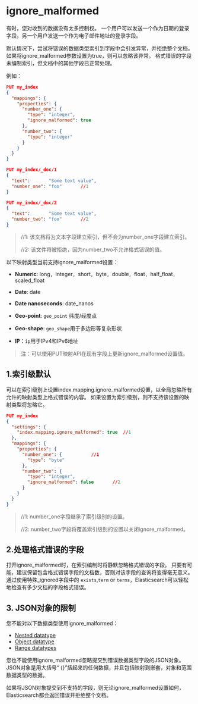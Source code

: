 # ignore_malformed

有时，您对收到的数据没有太多控制权。 一个用户可以发送一个作为日期的登录字段，另一个用户发送一个作为电子邮件地址的登录字段。

默认情况下，尝试将错误的数据类型索引到字段中会引发异常，并拒绝整个文档。 如果将ignore_malformed参数设置为true，则可以忽略该异常。 格式错误的字段未编制索引，但文档中的其他字段已正常处理。



例如：

```json
PUT my_index
{
  "mappings": {
    "properties": {
      "number_one": {
        "type": "integer",
        "ignore_malformed": true
      },
      "number_two": {
        "type": "integer"
      }
    }
  }
}

PUT my_index/_doc/1
{
  "text":       "Some text value",
  "number_one": "foo" 		//1
}

PUT my_index/_doc/2
{
  "text":       "Some text value",
  "number_two": "foo" 		//2
}
```

> //1: 该文档将为文本字段建立索引，但不会为number_one字段建立索引。
>
>
> //2: 该文件将被拒绝，因为number_two不允许格式错误的值。



以下映射类型当前支持ignore_malformed设置：

- **Numeric**:  long`, `integer`, `short`, `byte`, `double`, `float`, `half_float`, `scaled_float

- **Date**:  date

- **Date nanoseconds**:   date_nanos

- **Geo-point**: `geo_point` 纬度/经度点

- **Geo-shape**: `geo_shape`用于多边形等复杂形状

- **IP**：`ip`用于IPv4和IPv6地址



> 注：可以使用PUT映射API在现有字段上更新ignore_malformed设置值。



## 1.索引级默认
可以在索引级别上设置index.mapping.ignore_malformed设置，以全局忽略所有允许的映射类型上格式错误的内容。 如果设置为索引级别，则不支持该设置的映射类型将忽略它。

```json
PUT my_index
{
  "settings": {
    "index.mapping.ignore_malformed": true 	//1
  },
  "mappings": {
    "properties": {
      "number_one": { 			//1
        "type": "byte"
      },
      "number_two": {
        "type": "integer",
        "ignore_malformed": false 		//2
      }
    }
  }
}
```

> //1: number_one字段继承了索引级别的设置。
>
>
> //2: number_two字段将覆盖索引级别的设置以关闭ignore_malformed。



## 2.处理格式错误的字段
打开ignore_malformed时，在索引编制时将静默忽略格式错误的字段。 只要有可能，建议保留包含格式错误字段的文档数，否则对该字段的查询将变得毫无意义。 通过使用特殊_ignored字段中的 `exists`,`term` or `terms`，Elasticsearch可以轻松地检查有多少文档的字段格式错误。





## 3. JSON对象的限制
您不能对以下数据类型使用ignore_malformed：

- [Nested datatype](https://www.elastic.co/guide/en/elasticsearch/reference/7.6/nested.html)
- [Object datatype](https://www.elastic.co/guide/en/elasticsearch/reference/7.6/object.html)
- [Range datatypes](https://www.elastic.co/guide/en/elasticsearch/reference/7.6/range.html)



您也不能使用ignore_malformed忽略提交到错误数据类型字段的JSON对象。 JSON对象是用大括号“ {}”括起来的任何数据，并且包括映射到嵌套，对象和范围数据类型的数据。

如果将JSON对象提交到不支持的字段，则无论ignore_malformed设置如何，Elasticsearch都会返回错误并拒绝整个文档。

























